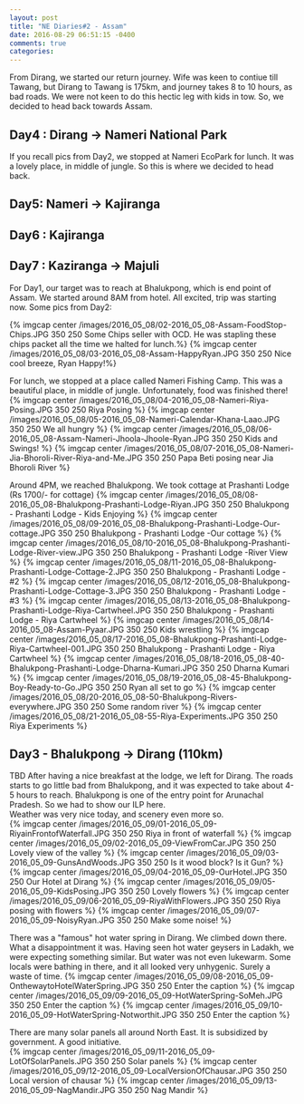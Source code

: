 ```yaml
---
layout: post
title: "NE Diaries#2 - Assam"
date: 2016-08-29 06:51:15 -0400
comments: true
categories: 
---
```


From Dirang, we started our return journey. Wife was keen to contiue till Tawang, but Dirang to Tawang is 175km, and journey takes 8 to 10 hours, as bad roads. We were not keen to do this hectic leg with kids in tow. So, we decided to head back towards Assam.

<!--more-->

## Day4 : Dirang -> Nameri National Park

If you recall pics from Day2, we stopped at Nameri EcoPark for lunch. It was a lovely place, in middle of jungle. So this is where we decided to head back. 

## Day5: Nameri -> Kajiranga

## Day6 : Kajiranga

## Day7 : Kaziranga -> Majuli

For Day1, our target was to reach at Bhalukpong, which is end point of Assam. We started around 8AM from hotel. All excited, trip was starting now. Some pics from Day2:   

{% imgcap center /images/2016_05_08/02-2016_05_08-Assam-FoodStop-Chips.JPG 350 250 Some Chips seller with OCD. He was stapling these chips packet all the time we halted for lunch.%}
{% imgcap center /images/2016_05_08/03-2016_05_08-Assam-HappyRyan.JPG 350 250 Nice cool breeze, Ryan Happy!%}

For lunch, we stopped at a place called Nameri Fishing Camp. This was a beautiful place, in middle of jungle. Unfortunately, food was finished there!   
{% imgcap center /images/2016_05_08/04-2016_05_08-Nameri-Riya-Posing.JPG 350 250 Riya Posing %}
{% imgcap center /images/2016_05_08/05-2016_05_08-Nameri-Calendar-Khana-Laao.JPG 350 250 We all hungry %}
{% imgcap center /images/2016_05_08/06-2016_05_08-Assam-Nameri-Jhoola-Jhoole-Ryan.JPG 350 250 Kids and Swings! %}
{% imgcap center /images/2016_05_08/07-2016_05_08-Nameri-Jia-Bhoroli-River-Riya-and-Me.JPG 350 250 Papa Beti posing near Jia Bhoroli River %}

Around 4PM, we reached Bhalukpong. We took cottage at Prashanti Lodge (Rs 1700/- for cottage)
{% imgcap center /images/2016_05_08/08-2016_05_08-Bhalukpong-Prashanti-Lodge-Riyan.JPG 350 250 Bhalukpong - Prashanti Lodge - Kids Enjoying %}
{% imgcap center /images/2016_05_08/09-2016_05_08-Bhalukpong-Prashanti-Lodge-Our-cottage.JPG 350 250 Bhalukpong - Prashanti Lodge -Our cottage %}
{% imgcap center /images/2016_05_08/10-2016_05_08-Bhalukpong-Prashanti-Lodge-River-view.JPG 350 250 Bhalukpong - Prashanti Lodge -River View %}
{% imgcap center /images/2016_05_08/11-2016_05_08-Bhalukpong-Prashanti-Lodge-Cottage-2.JPG 350 250  Bhalukpong - Prashanti Lodge - #2 %}
{% imgcap center /images/2016_05_08/12-2016_05_08-Bhalukpong-Prashanti-Lodge-Cottage-3.JPG 350 250  Bhalukpong - Prashanti Lodge - #3 %}
{% imgcap center /images/2016_05_08/13-2016_05_08-Bhalukpong-Prashanti-Lodge-Riya-Cartwheel.JPG 350 250  Bhalukpong - Prashanti Lodge - Riya Cartwheel %}
{% imgcap center /images/2016_05_08/14-2016_05_08-Assam-Pyaar.JPG 350 250  Kids wrestling %}
{% imgcap center /images/2016_05_08/17-2016_05_08-Bhalukpong-Prashanti-Lodge-Riya-Cartwheel-001.JPG 350 250 Bhalukpong - Prashanti Lodge - Riya Cartwheel  %}
{% imgcap center /images/2016_05_08/18-2016_05_08-40-Bhalukpong-Prashanti-Lodge-Dharna-Kumari.JPG 350 250 Dharna Kumari %}
{% imgcap center /images/2016_05_08/19-2016_05_08-45-Bhalukpong-Boy-Ready-to-Go.JPG 350 250  Ryan all set to go %}
{% imgcap center /images/2016_05_08/20-2016_05_08-50-Bhalukpong-Rivers-everywhere.JPG 350 250  Some random river %}
{% imgcap center /images/2016_05_08/21-2016_05_08-55-Riya-Experiments.JPG 350 250  Riya Experiments %}

## Day3 - Bhalukpong -> Dirang (110km)
TBD
After having a nice breakfast at the lodge, we left for Dirang. The roads starts to go little bad from Bhalukpong, and it was expected to take about 4-5 hours to reach. 
Bhalukpong is one of the entry point for Arunachal Pradesh. So we had to show our ILP here.   
Weather was very nice today, and scenery even more so.    
{% imgcap center /images/2016_05_09/01-2016_05_09-RiyainFrontofWaterfall.JPG 350 250 Riya in front of waterfall %}
{% imgcap center /images/2016_05_09/02-2016_05_09-ViewFromCar.JPG 350 250 Lovely view of the valley %}
{% imgcap center /images/2016_05_09/03-2016_05_09-GunsAndWoods.JPG 350 250 Is it wood block? Is it Gun? %}
{% imgcap center /images/2016_05_09/04-2016_05_09-OurHotel.JPG 350 250 Our Hotel at Dirang %}
{% imgcap center /images/2016_05_09/05-2016_05_09-KidsPosing.JPG 350 250 Lovely flowers %}
{% imgcap center /images/2016_05_09/06-2016_05_09-RiyaWithFlowers.JPG 350 250 Riya posing with flowers %}
{% imgcap center /images/2016_05_09/07-2016_05_09-NoisyRyan.JPG 350 250 Make some noise! %}

There was a "famous" hot water spring in Dirang. We climbed down there. What a disappointment it was. Having seen hot water geysers in Ladakh, we were expecting something similar. But water was not even lukewarm. Some locals were bathing in there, and it all looked very unhygenic. Surely a waste of time. 
{% imgcap center /images/2016_05_09/08-2016_05_09-OnthewaytoHotelWaterSpring.JPG 350 250 Enter the caption %}
{% imgcap center /images/2016_05_09/09-2016_05_09-HotWaterSpring-SoMeh.JPG 350 250 Enter the caption %}
{% imgcap center /images/2016_05_09/10-2016_05_09-HotWaterSpring-Notworthit.JPG 350 250 Enter the caption %}

There are many solar panels all around North East. It is subsidized by government. A good initiative.   
{% imgcap center /images/2016_05_09/11-2016_05_09-LotOfSolarPanels.JPG 350 250 Solar panels %}
{% imgcap center /images/2016_05_09/12-2016_05_09-LocalVersionOfChausar.JPG 350 250 Local version of chausar %}
{% imgcap center /images/2016_05_09/13-2016_05_09-NagMandir.JPG 350 250 Nag Mandir %}

